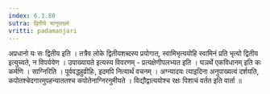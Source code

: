 ```yaml
---
index: 6.3.80
sutra: द्वितीये चानुपाख्ये
vritti: padamanjari
---
```


  अप्रधानो यः सः द्वितीय इति । तत्रैव लोके द्वितीयशब्दस्य प्रयोगात्, स्वामिभृत्ययोहि स्वामिनं प्रति भृत्यो द्वितीय इत्युच्यते, न विपर्ययेण । उपाख्यायते इत्यस्य विवरणम् - प्रत्यक्षेणीपलभ्यत इति । घञर्थे  एकविधानम् इति कः कर्मणि । साग्निरिति । पूर्ववद्धहुव्रीहिः, इदमपि नित्यार्थं वचनम् । अग्न्यादयः त्याइदिना अनुपाख्यत्वं दर्शयति, कपोतश्चेदगारमुपहन्याततश्च कपोतेनाग्निरनुमीयते । विद्यौद्वात्ययोश्च रक्षः पिशाचं वर्तत इति वार्ता ॥